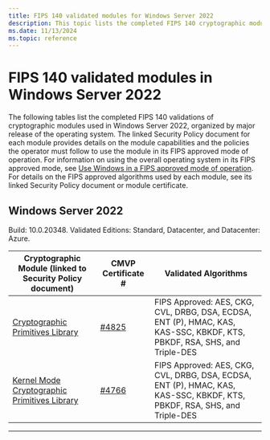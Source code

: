 ```yaml
---
title: FIPS 140 validated modules for Windows Server 2022
description: This topic lists the completed FIPS 140 cryptographic module validations for Windows Server 2022.
ms.date: 11/13/2024
ms.topic: reference
---
```


# FIPS 140 validated modules in Windows Server 2022

The following tables list the completed FIPS 140 validations of cryptographic modules used in Windows Server 2022, organized by major release of the operating system. The linked Security Policy document for each module provides details on the module capabilities and the policies the operator must follow to use the module in its FIPS approved mode of operation. For information on using the overall operating system in its FIPS approved mode, see [Use Windows in a FIPS approved mode of operation](../fips-140-validation.md#use-windows-in-a-fips-approved-mode-of-operation). For details on the FIPS approved algorithms used by each module, see its linked Security Policy document or module certificate.

## Windows Server 2022

Build: 10.0.20348. Validated Editions: Standard, Datacenter, and Datacenter: Azure.

|Cryptographic Module (linked to Security Policy document)|CMVP Certificate #|Validated Algorithms|
|--- |--- |--- |
|[Cryptographic Primitives Library][sp-4825]|[#4825][certificate-4825]|FIPS Approved: AES, CKG, CVL, DRBG, DSA, ECDSA, ENT (P), HMAC, KAS, KAS-SSC, KBKDF, KTS, PBKDF, RSA, SHS, and Triple-DES|
|[Kernel Mode Cryptographic Primitives Library][sp-4766]|[#4766][certificate-4766]|FIPS Approved: AES, CKG, CVL, DRBG, DSA, ECDSA, ENT (P), HMAC, KAS, KAS-SSC, KBKDF, KTS, PBKDF, RSA, SHS, and Triple-DES|

---

<!-- Links -->

<!-- CMVP Certificates -->

[certificate-4766]: https://csrc.nist.gov/projects/cryptographic-module-validation-program/certificate/4766
[certificate-4825]: https://csrc.nist.gov/projects/cryptographic-module-validation-program/certificate/4825

<!-- Security Policies -->

[sp-4766]: https://csrc.nist.gov/CSRC/media/projects/cryptographic-module-validation-program/documents/security-policies/140sp4766.pdf
[sp-4825]: https://csrc.nist.gov/CSRC/media/projects/cryptographic-module-validation-program/documents/security-policies/140sp4825.pdf
